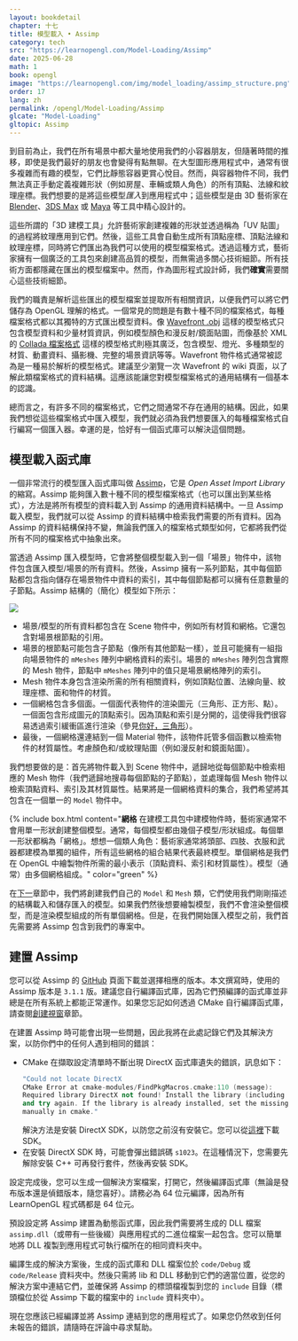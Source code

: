 ```yaml
---
layout: bookdetail
chapter: 十七
title: 模型載入 • Assimp
category: tech
src: "https://learnopengl.com/Model-Loading/Assimp"
date: 2025-06-28
math: 1
book: opengl
image: "https://learnopengl.com/img/model_loading/assimp_structure.png"
order: 17
lang: zh
permalink: /opengl/Model-Loading/Assimp
glcate: "Model-Loading"
gltopic: Assimp
---
```


到目前為止，我們在所有場景中都大量地使用我們的小容器朋友，但隨著時間的推移，即使是我們最好的朋友也會變得有點無聊。在大型圖形應用程式中，通常有很多複雜而有趣的模型，它們比靜態容器更賞心悅目。然而，與容器物件不同，我們無法真正手動定義複雜形狀（例如房屋、車輛或類人角色）的所有頂點、法線和紋理座標。我們想要的是將這些模型*匯入*到應用程式中；這些模型是由 3D 藝術家在 [Blender](http://www.blender.org/)、[3DS Max](http://www.autodesk.nl/products/3ds-max/overview) 或 [Maya](http://www.autodesk.com/products/autodesk-maya/overview) 等工具中精心設計的。

這些所謂的「3D 建模工具」允許藝術家創建複雜的形狀並透過稱為「UV 貼圖」的過程將紋理應用到它們。然後，這些工具會自動生成所有頂點座標、頂點法線和紋理座標，同時將它們匯出為我們可以使用的模型檔案格式。透過這種方式，藝術家擁有一個廣泛的工具包來創建高品質的模型，而無需過多關心技術細節。所有技術方面都隱藏在匯出的模型檔案中。然而，作為圖形程式設計師，我們**確實**需要關心這些技術細節。

我們的職責是解析這些匯出的模型檔案並提取所有相關資訊，以便我們可以將它們儲存為 OpenGL 理解的格式。一個常見的問題是有數十種不同的檔案格式，每種檔案格式都以其獨特的方式匯出模型資料。像 [Wavefront .obj](http://en.wikipedia.org/wiki/Wavefront_.obj_file) 這樣的模型格式只包含模型資料和少量材質資訊，例如模型顏色和漫反射/鏡面貼圖，而像基於 XML 的 [Collada 檔案格式](http://en.wikipedia.org/wiki/COLLADA) 這樣的模型格式則極其廣泛，包含模型、燈光、多種類型的材質、動畫資料、攝影機、完整的場景資訊等等。Wavefront 物件格式通常被認為是一種易於解析的模型格式。建議至少瀏覽一次 Wavefront 的 wiki 頁面，以了解此類檔案格式的資料結構。這應該能讓您對模型檔案格式的通用結構有一個基本的認識。

總而言之，有許多不同的檔案格式，它們之間通常不存在通用的結構。因此，如果我們想從這些檔案格式中匯入模型，我們就必須為我們想要匯入的每種檔案格式自行編寫一個匯入器。幸運的是，恰好有一個函式庫可以解決這個問題。

## 模型載入函式庫

一個非常流行的模型匯入函式庫叫做 [Assimp](http://assimp.org/)，它是 _Open Asset Import Library_ 的縮寫。Assimp 能夠匯入數十種不同的模型檔案格式（也可以匯出到某些格式），方法是將所有模型的資料載入到 Assimp 的通用資料結構中。一旦 Assimp 載入模型，我們就可以從 Assimp 的資料結構中檢索我們需要的所有資料。因為 Assimp 的資料結構保持不變，無論我們匯入的檔案格式類型如何，它都將我們從所有不同的檔案格式中抽象出來。

當透過 Assimp 匯入模型時，它會將整個模型載入到一個「場景」物件中，該物件包含匯入模型/場景的所有資料。然後，Assimp 擁有一系列節點，其中每個節點都包含指向儲存在場景物件中資料的索引，其中每個節點都可以擁有任意數量的子節點。Assimp 結構的（簡化）模型如下所示：

![](https://learnopengl.com/img/model_loading/assimp_structure.png)

- 場景/模型的所有資料都包含在 Scene 物件中，例如所有材質和網格。它還包含對場景根節點的引用。
- 場景的根節點可能包含子節點（像所有其他節點一樣），並且可能擁有一組指向場景物件的 `mMeshes` 陣列中網格資料的索引。場景的 `mMeshes` 陣列包含實際的 Mesh 物件，節點中 `mMeshes` 陣列中的值只是場景網格陣列的索引。
- Mesh 物件本身包含渲染所需的所有相關資料，例如頂點位置、法線向量、紋理座標、面和物件的材質。
- 一個網格包含多個面。一個面代表物件的渲染圖元（三角形、正方形、點）。一個面包含形成圖元的頂點索引。因為頂點和索引是分開的，這使得我們很容易透過索引緩衝區進行渲染（參見[你好，三角形](/opengl/Getting-started/Hello-Triangle)）。
- 最後，一個網格還連結到一個 Material 物件，該物件託管多個函數以檢索物件的材質屬性。考慮顏色和/或紋理貼圖（例如漫反射和鏡面貼圖）。

我們想要做的是：首先將物件載入到 Scene 物件中，遞歸地從每個節點中檢索相應的 Mesh 物件（我們遞歸地搜尋每個節點的子節點），並處理每個 Mesh 物件以檢索頂點資料、索引及其材質屬性。結果將是一個網格資料的集合，我們希望將其包含在一個單一的 `Model` 物件中。

{% include box.html content="**網格**
在建模工具包中建模物件時，藝術家通常不會用單一形狀創建整個模型。通常，每個模型都由幾個子模型/形狀組成。每個單一形狀都稱為「網格」。想想一個類人角色：藝術家通常將頭部、四肢、衣服和武器都建模為單獨的組件，所有這些網格的組合結果代表最終模型。單個網格是我們在 OpenGL 中繪製物件所需的最小表示（頂點資料、索引和材質屬性）。模型（通常）由多個網格組成。" color="green" %}

在[下一](/opengl/Model-Loading/Mesh)章節中，我們將創建我們自己的 `Model` 和 `Mesh` 類，它們使用我們剛剛描述的結構載入和儲存匯入的模型。如果我們然後想要繪製模型，我們不會渲染整個模型，而是渲染模型組成的所有單個網格。但是，在我們開始匯入模型之前，我們首先需要將 Assimp 包含到我們的專案中。

## 建置 Assimp

您可以從 Assimp 的 [GitHub](https://github.com/assimp/assimp/blob/master/Build.md) 頁面下載並選擇相應的版本。本文撰寫時，使用的 Assimp 版本是 `3.1.1` 版。建議您自行編譯函式庫，因為它們預編譯的函式庫並非總是在所有系統上都能正常運作。如果您忘記如何透過 CMake 自行編譯函式庫，請查閱[創建視窗](/opengl/Start/Creating-a-window)章節。

在建置 Assimp 時可能會出現一些問題，因此我將在此處記錄它們及其解決方案，以防你們中的任何人遇到相同的錯誤：

- CMake 在擷取設定清單時不斷出現 DirectX 函式庫遺失的錯誤，訊息如下：
  ```cpp
  "Could not locate DirectX
  CMake Error at cmake-modules/FindPkgMacros.cmake:110 (message):
  Required library DirectX not found! Install the library (including dev packages)
  and try again. If the library is already installed, set the missing variables
  manually in cmake."
  ```
  解決方法是安裝 DirectX SDK，以防您之前沒有安裝它。您可以從[這裡](http://www.microsoft.com/en-us/download/details.aspx?id=6812)下載 SDK。
- 在安裝 DirectX SDK 時，可能會彈出錯誤碼 `s1023`。在這種情況下，您需要先解除安裝 C++ 可再發行套件，然後再安裝 SDK。

設定完成後，您可以生成一個解決方案檔案，打開它，然後編譯函式庫（無論是發布版本還是偵錯版本，隨您喜好）。請務必為 64 位元編譯，因為所有 LearnOpenGL 程式碼都是 64 位元。

預設設定將 Assimp 建置為動態函式庫，因此我們需要將生成的 DLL 檔案 `assimp.dll`（或帶有一些後綴）與應用程式的二進位檔案一起包含。您可以簡單地將 DLL 複製到應用程式可執行檔所在的相同資料夾中。

編譯生成的解決方案後，生成的函式庫和 DLL 檔案位於 `code/Debug` 或 `code/Release` 資料夾中。然後只需將 lib 和 DLL 移動到它們的適當位置，從您的解決方案中連結它們，並確保將 Assimp 的標頭檔複製到您的 `include` 目錄（標頭檔位於從 Assimp 下載的檔案中的 `include` 資料夾中）。

現在您應該已經編譯並將 Assimp 連結到您的應用程式了。如果您仍然收到任何未報告的錯誤，請隨時在評論中尋求幫助。
